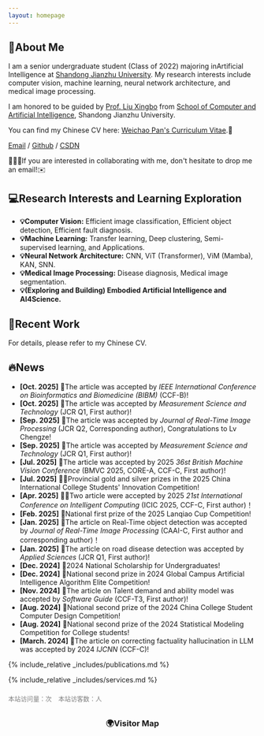 ```yaml
---
layout: homepage
---
```


## 📖About Me

I am a senior undergraduate student (Class of 2022) majoring in ​​Artificial Intelligence​​ at [Shandong Jianzhu University](https://www.sdjzu.edu.cn/). My research interests include computer vision, machine learning, neural network architecture, and medical image processing.

I am honored to be guided by [Prof. Liu Xingbo](https://www.sdjzu.edu.cn/jsjkx/info/1024/4415.htm) from [School of Computer and Artificial Intelligence](https://www.sdjzu.edu.cn/jsjkx/index.htm), Shandong Jianzhu University.

You can find my Chinese CV here: [Weichao Pan's Curriculum Vitae](../assets/CV928.pdf).📝

[Email](mailto:202211102025@stu.sdjzu.edu.cn) / [Github](https://github.com/JEFfersusu) / [CSDN](https://blog.csdn.net/weixin_73994643?type=blog)

🌟🌟🌟If you are interested in collaborating with me, don't hesitate to drop me an email!✉️
## 💻Research Interests and Learning Exploration

- **💡Computer Vision:** Efficient image classification, Efficient object detection, Efficient fault diagnosis.
- **💡Machine Learning:** Transfer learning, Deep clustering, Semi-supervised learning, and Applications.
- **💡Neural Network Architecture:** CNN, ViT (Transformer), ViM (Mamba), KAN, SNN.
- **💡Medical Image Processing:** Disease diagnosis, Medical image segmentation.
- **💡(Exploring and Building) Embodied Artificial Intelligence and AI4Science.**

## 📌Recent Work

For details, please refer to my Chinese CV.

## 🔥News

- **[Oct. 2025]** 🎉The article was accepted by _IEEE International Conference on Bioinformatics and Biomedicine (BIBM)_ (CCF-B)!
- **[Oct. 2025]** 🎉The article was accepted by _Measurement Science and Technology_ (JCR Q1, First author)!
- **[Sep. 2025]** 🎉The article was accepted by _Journal of Real-Time Image Processing_ (JCR Q2, Corresponding author), Congratulations to Lv Chengze!
- **[Sep. 2025]** 🎉The article was accepted by _Measurement Science and Technology_ (JCR Q1, First author)!
- **[Jul. 2025]** 🎉The article was accepted by 2025 _36st British Machine Vision Conference_ (BMVC 2025, CORE-A, CCF-C, First author)!
- **[Jul. 2025]** 🥇🥈Provincial gold and silver prizes in the 2025 China International College Students' Innovation Competition!
- **[Apr. 2025]** 🎉🎉Two article were accepted by 2025 _21st International Conference on Intelligent Computing_ (ICIC 2025, CCF-C, First author)！
- **[Feb. 2025]** 🥇National first prize of the 2025 Lanqiao Cup Competition!
- **[Jan. 2025]** 🎉The article on Real-Time object detection was accepted by _Journal of Real-Time Image Processing_ (CAAI-C, First author and corresponding author)！
- **[Jan. 2025]** 🎉The article on road disease detection was accepted by _Applied Sciences_ (JCR Q1, First author)!
- **[Dec. 2024]** 🏅2024 National Scholarship for Undergraduates!
- **[Dec. 2024]** 🥈National second prize in 2024 Global Campus Artificial Intelligence Algorithm Elite Competition!
- **[Nov. 2024]** 🎉The article on Talent demand and ability model was accepted by _Software Guide_ (CCF-T3, First author)!
- **[Aug. 2024]** 🥈National second prize of the 2024 China College Student Computer Design Competition!
- **[Aug. 2024]** 🥈National second prize of the 2024 Statistical Modeling Competition for College students!
- **[March. 2024]** 🎉The article on correcting factuality hallucination in LLM was accepted by 2024 _IJCNN_ (CCF-C)!

{% include_relative _includes/publications.md %}

{% include_relative _includes/services.md %}

<div style="margin-top: 20px; font-size: 0.9em; color: gray;">
  <span id="busuanzi_container_site_pv" style="margin-right: 10px;">
      本站访问量：<span id="busuanzi_value_site_pv"></span>次
  </span>
  <span id="busuanzi_container_site_uv">
      本站访客数：<span id="busuanzi_value_site_uv"></span>人
  </span>
  <script async src="//busuanzi.ibruce.info/busuanzi/2.3/busuanzi.pure.mini.js"></script>
</div>

<div style="margin-top: 30px; text-align: center;">
  <h3>🌍Visitor Map</h3>
  <script type="text/javascript" id="mapmyvisitors"
          src="//mapmyvisitors.com/map.js?d=1cGAQCHReapg33-Oju_AONenV3MJMgmqj3ce6g__AIE&cl=ffffff&w=a">
  </script>
</div>


